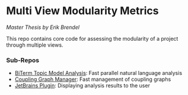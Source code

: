 # Multi View Modularity Metrics

_Master Thesis by Erik Brendel_

This repo contains core code for assessing the modularity of a project through multiple views.


### Sub-Repos
- [BiTerm Topic Model Analysis](https://github.com/ErikBrendel/btm/): Fast parallel natural language analysis
- [Coupling Graph Manager](https://github.com/ErikBrendel/mvmm-graphs): Fast management of coupling graphs
- [JetBrains Plugin](https://github.com/ErikBrendel/mvmm-jetbrains-plugin): Displaying analysis results to the user

